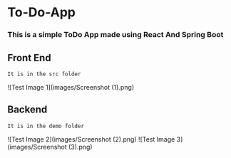 # To-Do-App
### This is a simple ToDo App  made using React And Spring Boot
  
## Front End 
```
It is in the src folder 
```
![Test Image 1](images/Screenshot (1).png)
## Backend 
```
It is in the demo folder
```
![Test Image 2](images/Screenshot (2).png)
![Test Image 3](images/Screenshot (3).png)

